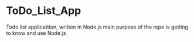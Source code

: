 # ToDo_List_App

Todo list applicattion, written in Node.js
main purpose of the repo is getting to know and use Node.js
